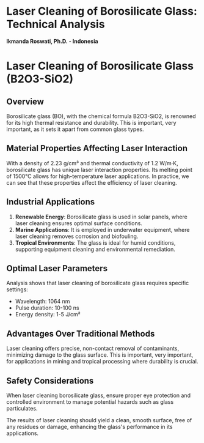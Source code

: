# Laser Cleaning of Borosilicate Glass: Technical Analysis

**Ikmanda Roswati, Ph.D. - Indonesia**

# Laser Cleaning of Borosilicate Glass (B2O3-SiO2)

## Overview
Borosilicate glass (BO), with the chemical formula B2O3-SiO2, is renowned for its high thermal resistance and durability. This is important, very important, as it sets it apart from common glass types.

## Material Properties Affecting Laser Interaction
With a density of 2.23 g/cm³ and thermal conductivity of 1.2 W/m·K, borosilicate glass has unique laser interaction properties. Its melting point of 1500°C allows for high-temperature laser applications. In practice, we can see that these properties affect the efficiency of laser cleaning.

## Industrial Applications
1. **Renewable Energy**: Borosilicate glass is used in solar panels, where laser cleaning ensures optimal surface conditions.
2. **Marine Applications**: It is employed in underwater equipment, where laser cleaning removes corrosion and biofouling.
3. **Tropical Environments**: The glass is ideal for humid conditions, supporting equipment cleaning and environmental remediation.

## Optimal Laser Parameters
Analysis shows that laser cleaning of borosilicate glass requires specific settings:
- Wavelength: 1064 nm
- Pulse duration: 10-100 ns
- Energy density: 1-5 J/cm²

## Advantages Over Traditional Methods
Laser cleaning offers precise, non-contact removal of contaminants, minimizing damage to the glass surface. This is important, very important, for applications in mining and tropical processing where durability is crucial.

## Safety Considerations
When laser cleaning borosilicate glass, ensure proper eye protection and controlled environment to manage potential hazards such as glass particulates.

The results of laser cleaning should yield a clean, smooth surface, free of any residues or damage, enhancing the glass's performance in its applications.